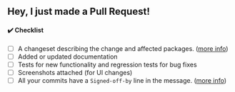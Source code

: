 ## Hey, I just made a Pull Request!

<!-- Please describe what you added, and add a screenshot if possible.
     That makes it easier to understand the change so we can :shipit: faster. -->

#### :heavy_check_mark: Checklist

<!--- Please include the following in your Pull Request when applicable: -->

- [ ] A changeset describing the change and affected packages. ([more info](https://github.com/backstage/backstage/blob/master/CONTRIBUTING.md#creating-changesets))
- [ ] Added or updated documentation
- [ ] Tests for new functionality and regression tests for bug fixes
- [ ] Screenshots attached (for UI changes)
- [ ] All your commits have a `Signed-off-by` line in the message. ([more info](https://github.com/backstage/backstage/blob/master/CONTRIBUTING.md#developer-certificate-of-origin))

